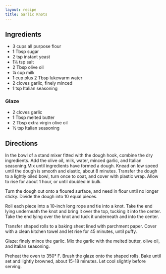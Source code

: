 ```yaml
---
layout: recipe
title: Garlic Knots
---
```


## Ingredients

* 3 cups all purpose flour
* 1 Tbsp sugar
* 2 tsp instant yeast
* 1¼ tsp salt
* 2 Tbsp olive oil
* ¼ cup milk
* 1 cup plus 2 Tbsp lukewarm water
* 2 cloves garlic, finely minced
* 1 tsp Italian seasoning

### Glaze

* 2 cloves garlic
* 1 Tbsp melted butter
* 2 Tbsp extra virgin olive oil
* ½ tsp Italian seasoning

## Directions

In the bowl of a stand mixer fitted with the dough hook, combine the dry
ingredients. Add the olive oil, milk, water, minced garlic, and Italian
seasoning.Mix until ingredients have formed
a dough. Knead on low speed until the dough is smooth and elastic, about
8 minutes. Transfer the dough to a lightly oiled bowl, turn once to
coat, and cover with plastic wrap. Allow to rise for about 1 hour, or
until doubled in bulk.

Turn the dough out onto a floured surface, and need in flour until no
longer sticky. Divide the dough into 10 equal pieces.

Roll each piece into a 10-inch long rope and tie into a knot. Take the
end lying underneath the knot and bring it over the top, tucking it into
the center. Take the end lying over the knot and tuck it underneath and
into the center.

Transfer shaped rolls to a baking sheet lined with parchment paper.
Cover with a clean kitchen towel and let rise for 45 minutes, until
puffy.

Glaze: finely mince the garlic. Mix the garlic with the melted butter,
olive oil, and Italian seasoning.

Preheat the oven to 350° F. Brush the glaze onto the shaped rolls. Bake
until set and lightly browned, about 15-18 minutes. Let cool slightly
before serving.
